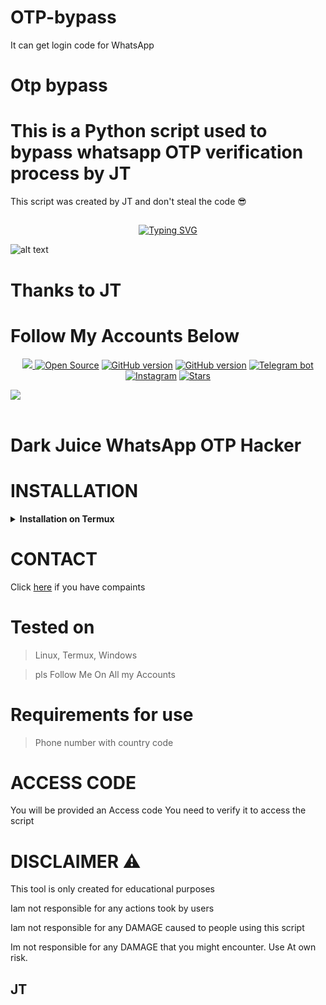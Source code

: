 # OTP-bypass
It can get login code for WhatsApp 
# Otp bypass
# This is a Python script used to bypass whatsapp OTP verification process by JT
This script was created by JT and don't steal the code 😎


## <!-- Typing SVG -->
<p align="center">
    <a href="https://github.com/Timmydudew">
        <img
src="https://readme-typing-svg.herokuapp.com/?size=35&width=800&lines=OTP+Bypass+Hacker+tool+by+JT"
            alt="Typing SVG"
        />
    </a>
</p>

![alt text](https://github.com/Timmydudew.png)
# Thanks to JT
# Follow My Accounts Below

<p align="center">
  <a href="https://github.com/Timmydudew/">
    <img src="https://visitor-badge.glitch.me/badge?page_id=https://github.com/Chey-san/Marin-Kitagawa-MD-Bot.visitor-badge&left_text=Total%20Repo%20Visits">
<a href="https://github.com/Timmydudew"><img title="Open Source" src="https://img.shields.io/badge/Open%20Source-%E2%99%A5-red" ></a>
 <a href="https://github.com/mrjuice01/DarkJuice"><img title="GitHub version" src="https://d25lcipzij17d.cloudfront.net/badge.svg?id=gh&type=6&v=2.5.1.beta&x2=0"></a>
<a href="https://github.com/mrjuice01"><img title="GitHub version" src="https://img.shields.io/github/license/MrJuice/T-Remix?color=Brightgree" ></a>
 <a href="http://t.me/HackersBot_2022bot"><img alt="Telegram bot" src="https://img.shields.io/badge/Telegram-Bhavik Tutorials-green"/></a>
 <a href="https://instagram.com/lasts.clouds"><img alt="Instagram" src="https://img.shields.io/badge/Instagram-mr_juice7-ff69b4"/></a>
 <a href="https://github.com/Timmydudew"><img title="Stars" src="https://img.shields.io/github/stars/Bhaviktutorials/shark?style=social" ></a>
</p>
    
    
<a href="https://github.com/Timmydudew">
    <img src="(https://visitor-badge.glitch.me/badge?page_id=https://github.com/Chey-san/Marin-Kitagawa-MD-Bot.visitor-badge&left_text=Total%20Repo%20Visitors)">
  </a>
</br>
     </br>  
     

# Dark Juice WhatsApp OTP Hacker

# INSTALLATION

<!-- Installation via Termux -->
<b><details><summary>Installation on Termux</summary></b>
```bash
> apt update
> apt upgrade
> pkg install python
> pkg install git -y
> git clone https://github.com/Timmydudew/OTP-bypass
> cd OTP-bypass
> python3 main.py
```
</details>

# CONTACT
Click [here](https://bio.link/timifres) if you have compaints

# Tested on
> Linux, Termux, Windows

>pls Follow Me On All my Accounts
# Requirements for use
> Phone number with country code 

# ACCESS CODE
You will be provided an Access code
You need to verify it to access the script

# DISCLAIMER ⚠️
This tool is only created for educational purposes

Iam not responsible for any actions took by users

Iam not responsible for any DAMAGE caused to people using this script

Im not responsible for any DAMAGE that you might encounter. Use At own risk.

## JT
